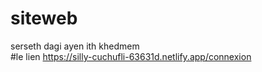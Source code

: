 # siteweb
serseth dagi ayen ith khedmem  
#le lien 
https://silly-cuchufli-63631d.netlify.app/connexion

